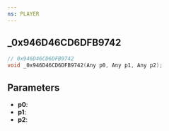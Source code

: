 ```yaml
---
ns: PLAYER
---
```

## _0x946D46CD6DFB9742

```c
// 0x946D46CD6DFB9742
void _0x946D46CD6DFB9742(Any p0, Any p1, Any p2);
```

## Parameters
* **p0**:
* **p1**:
* **p2**:
